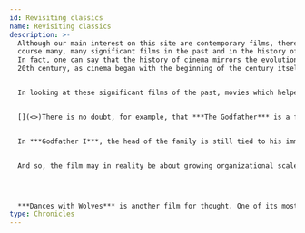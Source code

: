 ```yaml
---
id: Revisiting classics
name: Revisiting classics
description: >-
  Although our main interest on this site are contemporary films, there were of
  course many, many significant films in the past and in the history of cinema.
  In fact, one can say that the history of cinema mirrors the evolution of the
  20th century, as cinema began with the beginning of the century itself.


  In looking at these significant films of the past, movies which helped us look at the bigger picture of those times, we must however account for the fact we are, in part, looking at them with the eyes of the present. But that does not mean they only have the meaning we can see in them today. They were also very much part of the period they appeared in.


  [](<>)There is no doubt, for example, that ***The Godfather*** is a film which is very significant. In trying to find some of the underlying themes of this classic, we may be going beyond its thematic of the American mafia, and look at the film as a description of the gradual disappearance of the family as a dominant economic entity. All through the 20th century, corporations are taking precedence, ever since the landmark decision of Salomon v. Salomon (1896) split the personal responsibility from the corporate one, a decision which encouraged individuals to take a larger amount of risk in business, as they were not necessarily deemed to be personally responsible of all its corporate actions of the future.


  In ***Godfather I***, the head of the family is still tied to his immediate environment. He does not want deal in drugs, because it would disrupt the neighbourhood. But, as the family grows its business from small enclaves of New York city to Cuba, La Vegas, and later Italy, the family progressively dissolves, to the point that the Corleone new boss and heir has his own brother killed. During that process of enlargement of activities, violence of another scale appears, a more impersonal and cold violence.


  And so, the film may in reality be about growing organizational scale in North America and in the world, as much as about the evolution of the mafia itself.




  ***Dances with Wolves*** is another film for thought. One of its most revealing scene is when the North American Indian tribe members look sadly at a slaughtered buffalo herd, realizing that these animals were often killed only for some of their body parts, leaving the rest of the dead bodies to rot, a kind of metaphor for the advancing white culture and its accompanying specialized tunnel vision, so detrimental, according to Deep ecologists, to our environment. The conquering attitude of the original settlers, and the ensuing decay of the environment, was the elephant behind the film.
type: Chronicles
---
```

